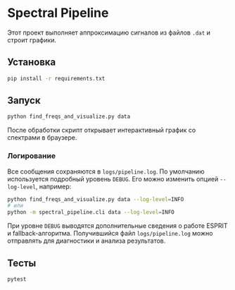 # Spectral Pipeline

Этот проект выполняет аппроксимацию сигналов из файлов `.dat` и строит графики.

## Установка
```bash
pip install -r requirements.txt
```

## Запуск
```bash
python find_freqs_and_visualize.py data
```
После обработки скрипт открывает интерактивный график со спектрами в браузере.

### Логирование
Все сообщения сохраняются в `logs/pipeline.log`. По умолчанию используется
подробный уровень `DEBUG`. Его можно изменить опцией `--log-level`, например:

```bash
python find_freqs_and_visualize.py data --log-level=INFO
# или
python -m spectral_pipeline.cli data --log-level=INFO
```
При уровне `DEBUG` выводятся дополнительные сведения о работе ESPRIT и
fallback-алгоритма. Получившийся файл `logs/pipeline.log` можно отправлять для
диагностики и анализа результатов.

## Тесты
```bash
pytest
```

